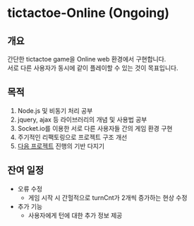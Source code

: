 # tictactoe-Online (Ongoing)

## 개요 
간단한 tictactoe game을 Online web 환경에서 구현합니다.  
서로 다른 사용자가 동시에 같이 플레이할 수 있는 것이 목표입니다.

## 목적
1. Node.js 및 비동기 처리 공부
2. jquery, ajax 등 라이브러리의 개념 및 사용법 공부
3. Socket.io를 이용한 서로 다른 사용자들 간의 게임 환경 구현
4. 주기적인 리팩토링으로 프로젝트 구조 개선
5. [다음 프로젝트](https://github.com/JaehyeokSong0/ProjectSocket) 진행의 기반 다지기

## 잔여 일정
- 오류 수정
    - 게임 시작 시 간헐적으로 turnCnt가 2개씩 증가하는 현상 수정
- 추가 기능
    - 사용자에게 턴에 대한 추가 정보 제공
